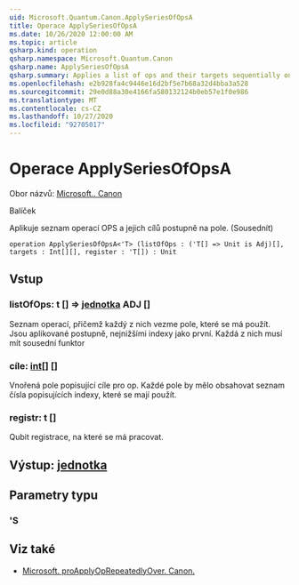 ```yaml
---
uid: Microsoft.Quantum.Canon.ApplySeriesOfOpsA
title: Operace ApplySeriesOfOpsA
ms.date: 10/26/2020 12:00:00 AM
ms.topic: article
qsharp.kind: operation
qsharp.namespace: Microsoft.Quantum.Canon
qsharp.name: ApplySeriesOfOpsA
qsharp.summary: Applies a list of ops and their targets sequentially on an array. (Adjoint)
ms.openlocfilehash: e2b928fa4c9446e16d2bf5e7b68a32d4bba3a528
ms.sourcegitcommit: 29e0d88a30e4166fa580132124b0eb57e1f0e986
ms.translationtype: MT
ms.contentlocale: cs-CZ
ms.lasthandoff: 10/27/2020
ms.locfileid: "92705017"
---
```

# <a name="applyseriesofopsa-operation"></a>Operace ApplySeriesOfOpsA

Obor názvů: [Microsoft.. Canon](xref:Microsoft.Quantum.Canon)

Balíček [](https://nuget.org/packages/)


Aplikuje seznam operací OPS a jejich cílů postupně na pole. (Sousednít)

```qsharp
operation ApplySeriesOfOpsA<'T> (listOfOps : ('T[] => Unit is Adj)[], targets : Int[][], register : 'T[]) : Unit
```


## <a name="input"></a>Vstup

### <a name="listofops--t--unit-adj"></a>listOfOps: t [] => [jednotka](xref:microsoft.quantum.lang-ref.unit) ADJ []

Seznam operací, přičemž každý z nich vezme pole, které se má použít. Jsou aplikované postupně, nejnižšími indexy jako první.
Každá z nich musí mít sousední funktor


### <a name="targets--int"></a>cíle: [int](xref:microsoft.quantum.lang-ref.int)[] []

Vnořená pole popisující cíle pro op. Každé pole by mělo obsahovat seznam čísla popisujících indexy, které se mají použít.


### <a name="register--t"></a>registr: t []

Qubit registrace, na které se má pracovat.



## <a name="output--unit"></a>Výstup: [jednotka](xref:microsoft.quantum.lang-ref.unit)



## <a name="type-parameters"></a>Parametry typu

### <a name="t"></a>'S



## <a name="see-also"></a>Viz také

- [Microsoft. proApplyOpRepeatedlyOver. Canon.](xref:Microsoft.Quantum.Canon.ApplyOpRepeatedlyOver)